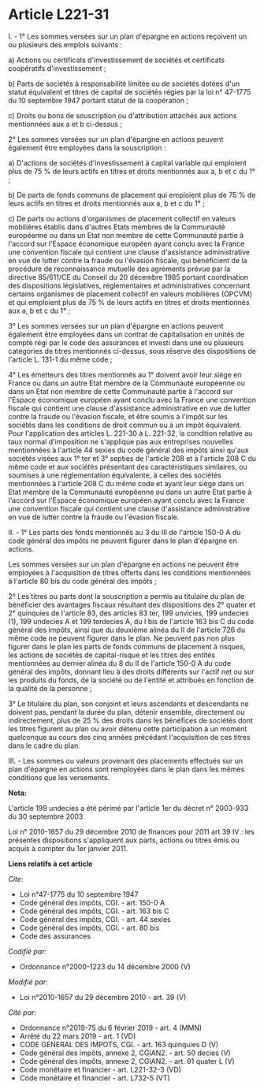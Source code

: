 # Article L221-31

I. - 1° Les sommes versées sur un plan d'épargne en actions reçoivent un ou plusieurs des emplois suivants :

a) Actions ou certificats d'investissement de sociétés et certificats coopératifs d'investissement ;

b) Parts de sociétés à responsabilité limitée ou de sociétés dotées d'un statut équivalent et titres de capital de sociétés
régies par la loi n° 47-1775 du 10 septembre 1947 portant statut de la coopération ;

c) Droits ou bons de souscription ou d'attribution attachés aux actions mentionnées aux a et b ci-dessus ;

2° Les sommes versées sur un plan d'épargne en actions peuvent également être employées dans la souscription :

a) D'actions de sociétés d'investissement à capital variable qui emploient plus de 75 % de leurs actifs en titres et droits
mentionnés aux a, b et c du 1° ;

b) De parts de fonds communs de placement qui emploient plus de 75 % de leurs actifs en titres et droits mentionnés aux a, b
et c du 1° ;

c) De parts ou actions d'organismes de placement collectif en valeurs mobilières établis dans d'autres Etats membres de la
Communauté européenne ou dans un Etat non membre de cette Communauté partie à l'accord sur l'Espace économique européen ayant
conclu avec la France une convention fiscale qui contient une clause d'assistance administrative en vue de lutter contre la
fraude ou l'évasion fiscale, qui bénéficient de la procédure de reconnaissance mutuelle des agréments prévue par la directive
85/611/CE du Conseil du 20 décembre 1985 portant coordination des dispositions législatives, réglementaires et
administratives concernant certains organismes de placement collectif en valeurs mobilières (OPCVM) et qui emploient plus de
75 % de leurs actifs en titres et droits mentionnés aux a, b et c du 1° ;

3° Les sommes versées sur un plan d'épargne en actions peuvent également être employées dans un contrat de capitalisation en
unités de compte régi par le code des assurances et investi dans une ou plusieurs catégories de titres mentionnés ci-dessus,
sous réserve des dispositions de l'article L. 131-1 du même code ;

4° Les émetteurs des titres mentionnés au 1° doivent avoir leur siège en France ou dans un autre Etat membre de la Communauté
européenne ou dans un Etat non membre de cette Communauté partie à l'accord sur l'Espace économique européen ayant conclu
avec la France une convention fiscale qui contient une clause d'assistance administrative en vue de lutter contre la fraude
ou l'évasion fiscale, et être soumis à l'impôt sur les sociétés dans les conditions de droit commun ou à un impôt équivalent.
Pour l'application des articles L. 221-30 à L. 221-32, la condition relative au taux normal d'imposition ne s'applique pas
aux entreprises nouvelles mentionnées à l'article 44 sexies du code général des impôts ainsi qu'aux sociétés visées aux 1°
ter et 3° septies de l'article 208 et à l'article 208 C du même code et aux sociétés présentant des caractéristiques
similaires, ou soumises à une réglementation équivalente, à celles des sociétés mentionnées à l'article 208 C du même code et
ayant leur siège dans un Etat membre de la Communauté européenne ou dans un autre Etat partie à l'accord sur l'Espace
économique européen ayant conclu avec la France une convention fiscale qui contient une clause d'assistance administrative en
vue de lutter contre la fraude ou l'évasion fiscale.

II. - 1° Les parts des fonds mentionnés au 3 du III de l'article 150-0 A du code général des impôts ne peuvent figurer dans
le plan d'épargne en actions.

Les sommes versées sur un plan d'épargne en actions ne peuvent être employées à l'acquisition de titres offerts dans les
conditions mentionnées à l'article 80 bis du code général des impôts ;

2° Les titres ou parts dont la souscription a permis au titulaire du plan de bénéficier des avantages fiscaux résultant des
dispositions des 2° quater et 2° quinquies de l'article 83, des articles 83 ter, 199 unvicies, 199 undecies (1), 199 undecies
A et 199 terdecies A, du I bis de l'article 163 bis C du code général des impôts, ainsi que du deuxième alinéa du II de
l'article 726 du même code ne peuvent figurer dans le plan. Ne peuvent pas non plus figurer dans le plan les parts de fonds
communs de placement à risques, les actions de sociétés de capital-risque et les titres des entités mentionnées au dernier
alinéa du 8 du II de l'article 150-0 A du code général des impôts, donnant lieu à des droits différents sur l'actif net ou
sur les produits du fonds, de la société ou de l'entité et attribués en fonction de la qualité de la personne  ;

3° Le titulaire du plan, son conjoint et leurs ascendants et descendants ne doivent pas, pendant la durée du plan, détenir
ensemble, directement ou indirectement, plus de 25 % des droits dans les bénéfices de sociétés dont les titres figurent au
plan ou avoir détenu cette participation à un moment quelconque au cours des cinq années précédant l'acquisition de ces
titres dans le cadre du plan.

III. - Les sommes ou valeurs provenant des placements effectués sur un plan d'épargne en actions sont remployées dans le plan
dans les mêmes conditions que les versements.

**Nota:**

L'article 199 undecies a été périmé par l'article 1er du décret n° 2003-933 du 30 septembre 2003.

Loi n° 2010-1657 du 29 décembre 2010 de finances pour 2011 art 39 IV : les présentes dispositions s'appliquent aux parts,
actions ou titres émis ou acquis à compter du 1er janvier 2011.

**Liens relatifs à cet article**

_Cite_:

  - Loi n°47-1775 du 10 septembre 1947
  - Code général des impôts, CGI. - art. 150-0 A
  - Code général des impôts, CGI. - art. 163 bis C
  - Code général des impôts, CGI. - art. 44 sexies
  - Code général des impôts, CGI. - art. 80 bis
  - Code des assurances

_Codifié par_:

  - Ordonnance n°2000-1223 du 14 décembre 2000 (V)

_Modifié par_:

  - Loi n°2010-1657 du 29 décembre 2010 - art. 39 (V)

_Cité par_:

  - Ordonnance n°2019-75 du 6 février 2019 - art. 4 (MMN)
  - Arrêté du 22 mars 2019 - art. 1 (VD)
  - CODE GENERAL DES IMPOTS, CGI. - art. 163 quinquies D (V)
  - Code général des impôts, annexe 2, CGIAN2. - art. 50 decies (V)
  - Code général des impôts, annexe 2, CGIAN2. - art. 91 quater L (V)
  - Code monétaire et financier - art. L221-32-3 (VD)
  - Code monétaire et financier - art. L732-5 (VT)
